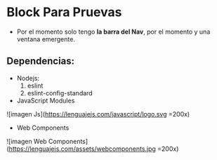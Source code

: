 # Block Para Pruevas
* Por el momento solo tengo **la barra del Nav**, por el momento y una ventana emergente.

## Dependencias:
- Nodejs:
  1. eslint
  2. eslint-config-standard
- JavaScript Modules

![imagen Js](https://lenguajejs.com/javascript/logo.svg =200x)

- Web Components

![imagen Web Components](https://lenguajejs.com/assets/webcomponents.jpg =200x)


